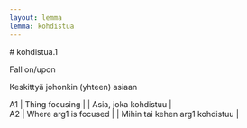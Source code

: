 ```yaml
---
layout: lemma
lemma: kohdistua
---
```


<div class="sense">
# <span class="sensename">kohdistua.1</span>

<span class="description">Fall on/upon</span>

<span class="description">Keskittyä johonkin (yhteen) asiaan</span>

A1 | Thing focusing |   | Asia, joka kohdistuu |  
A2 | Where arg1 is focused |   | Mihin tai kehen arg1 kohdistuu |  

</div>

